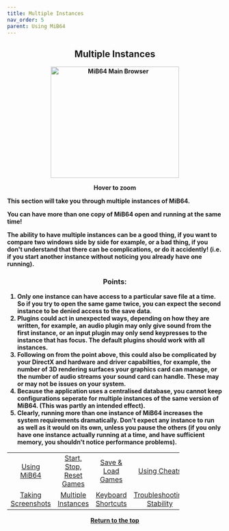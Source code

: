 ```yaml
---
title: Multiple Instances
nav_order: 5
parent: Using MiB64
---
```


<style>
.zoom-pair {
  display: flex;
  gap: 12px;
  align-items: flex-start;
  position: relative;
}

.zoom-on-hover {
  display: inline-block;
  position: relative;
}

.zoom-on-hover img {
  display: block;
  cursor: zoom-in;
  transition: transform 0.3s ease;
  transform-origin: left center;
  position: relative;
  z-index: 1;
}

.zoom-on-hover:hover img {
  transform: scale(1.5);
}

.zoom-pair .zoom-on-hover:first-child:hover img {
  z-index: 9999;
}

.zoom-pair .zoom-on-hover:last-child:hover img {
  z-index: 100;
}
</style>

## <center><b>Multiple Instances</b></center>
<b>
<div style="text-align: center;">
<div class="zoom-on-hover">
  <img src="/manual/asset/images/main.png" alt="MiB64 Main Browser" width="300" height="260" />
</div>
<p><strong>Hover to zoom</strong></p>
</div>

<!-- ClauseEcho: Interactive Image -->

This section will take you through multiple instances of MiB64.

You can have more than one copy of MiB64 open and running at the same time!

The ability to have multiple instances can be a good thing, if you want to compare two windows side by side for example, or a bad thing, if you don't understand that there can be complications, or do it accidently! (i.e. if you start another instance without noticing you already have one running).

### <center><b>Points:</b></center>

1. Only one instance can have access to a particular save file at a time. So if you try to open the same game twice, you can expect the second instance to be denied access to the save data.
2. Plugins could act in unexpected ways, depending on how they are written, for example, an audio plugin may only give sound from the first instance, or an input plugin may only send keypresses to the instance that has focus. The default plugins should work with all instances.
3. Following on from the point above, this could also be complicated by your DirectX and hardware and driver capabilties, for example, the number of 3D rendering surfaces your graphics card can manage, or the number of audio streams your sound card can handle. These may or may not be issues on your system.
4. Because the application uses a centralised database, you cannot keep configurations seperate for multiple instances of the same version of MiB64. (This was partly an intended effect).
5. Clearly, running more than one instance of MiB64 increases the system requirements dramatically. Don't expect any instance to run as well as it would on its own, unless you pause the others (if you only have one instance actually running at a time, and have sufficient memory, you shouldn't notice performance problems).

<!-- Footer Navigation Block -->

<!-- Footer Navigation Block -->

<table align="center" style="width: 80%">
  <tr>
    <td style="text-align: center"><a href="using-mib64">Using MiB64</a></td>
    <td style="text-align: center"><a href="start-stop-reset-games">Start, Stop, Reset Games</a></td>
    <td style="text-align: center"><a href="save-load-games">Save & Load Games</a></td>
    <td style="text-align: center"><a href="/manual/manual/manual/cheats">Using Cheats</a></td>
  </tr>
  <tr>
    <td style="text-align: center"><a href="taking-screenshots">Taking Screenshots</a></td>
    <td style="text-align: center"><a href="multiple-instances">Multiple Instances</a></td>
    <td style="text-align: center"><a href="keyboard-shortcuts">Keyboard Shortcuts</a></td>
    <td style="text-align: center"><a href="using-mib64-troubleshooting-stability">Troubleshooting Stability</a></td>
  </tr>
</table>


<p style="text-align:center"><a href="#">Return to the top</a></p>

<!-- ClauseEcho: Multiple Instance Protocol Activated -->
